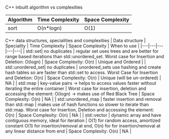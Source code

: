C++ inbuilt algorithm vs complexities

| Algorithm | Time Complexity | Space Complexity |
|---|---|---|
| sort | O(n*logn) | O(1) | 

C++ data structures, specialities and complexities
| Data structure | Speciality | Time Complexity | Space Complexity | When to use |
|---|---|---|---|---|
| std::set| no duplicates | regular set uses trees and are better for range based iterations than std::unordered_set. Worst case for Insertion and Deletion: O(logn) | Space Complexity: O(n) | Unique and Ordered |
| std::unordered_set| no duplicates | unordered_sets use hashing and create hash tables so are faster than std::set to access. Worst Case for Insertion and Deletion: O(n) | Space Complexity: O(n) | Unique (will be un-ordered) | NA |
| std::map | key-value pairs -> helps to access values faster without iterating the entire container | Worst case for insertion, deletion and accessing the element: O(logn) -> makes use of Red Black Tree | Space Complexity: O(n) | NA |
| std::unordered_map | faster insertion and removal than std::map | makes use of hash functions so slower to iterate than std::map. Worst case for Insertion, Deletion and accessing the element: O(n) | Space Complexity: O(n) | NA |
| std::vector | dynamic array and have contiguous memory, ideal for iteration | O(1) for random access, amortized constant O(1) for insertion/removal at end, O(n) for for insertion/removal at any linear distance from end | Space Complexity: O(n) | NA |
